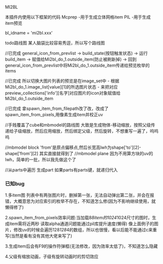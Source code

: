 MI2BL

本插件内使用以下框架的代码
Mcprep -用于生成立体网格item
PIL -用于生成item预览


bl_idname = 'mi2bl.xxx'

todo路线图 某人脑袋比较容易秀逗，所以写个路线图

//已完成
general_icon_from_prevlist → build_state(按钮触发状态) → 运行build_item → 赋值给Mi2bl_do_1.outside_item(防止被刷新掉) → 回到general_icon_from_prevlist中将Mi2bl_do_1.outside_item传递给预览枚举的items


//已完成
所以切换大图片列表的预览是在image_set中 - 根据Mi2bl_do_1.image_list[value][1]的所选图片状态 - 来把对应preview_collections['info'][名字]对应图片的icon对象赋值给Mi2bl_do_1.outside_item

//已完成
拿spawn_item_from_filepath改了改，改成了spawn_item_from_pixels,用像素生成item并校正uv

//手贱覆盖了cube和mbmodel的路线图
大致是生成物体-移动缩放，按照父级传递给子级缩放，然后应用缩放，然后绑定父级，然后旋转，不想重写一遍了，呜呜呜

//mbmodel block
'from'是原点偏移点,然后长宽高lwh为shape['to'][2]-shape['from'][2]
其实直接就得到了
//mbmodel plane
因为不用算方块的uv的lwh，简单的一批，所以我先做这个了

//从parts中遍历
生成part
如果parts有parts键，就递归代入

### 已知bug ###
1.多item图 列表中有两张图片时，删掉第一张，无法自动弹出第二张，并会在报错，大概意思为对应索引的枚举不存在，不知道怎么修(因为不影响继续使用，就懒得修了)

2.spawn_item_from_pixels效率问题:当加载8*8item的1024*1024尺寸的图时，生成item需将近两秒
读取alpha通道问题能通过pil库提升速度(懒得)
像上面例子的图片，修改uv的时候会遍历128*128*4的数组，所以也很慢，看以后能不能通过c来重写(当然是看有没有其他大佬来写了)

3.生成item后会有F9的操作符弹框(无法修改，因为效率太低了)，不知道怎么隐藏

4.父级有缩放动画，子级有旋转动画时的剪切效应